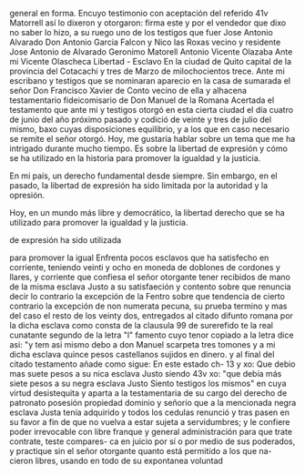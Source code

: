 general en forma. Encuyo testimonio con aceptación del referido
41v Matorrell así lo dixeron y otorgaron: firma este y por el vendedor
que dixo no saber lo hizo, a su ruego uno de los testigos que fuer
Jose Antonio Alvarado
Don Antonio Garcia
Falcon y Nico
las Roxas vecino y residente
Jose Antonio de Alvarado
Geronimo Matorell
Antonio Vicente Olazaba
Ante mi Vicente Olascheca
Libertad - Esclavo
En la ciudad de Quito capital de la provincia del Cotacachi
y tres de Marzo de milochocientos trece. Ante mi escribano y testigos que se nominaran aparecio en la casa de sumarada el señor Don Francisco Xavier de Conto vecino de ella y alhacena testamentario fideicomisario de Don Manuel de la Romana
Acertada el testamento que ante mi y testigos otorgó en esta cierta ciudad el día cuatro de junio del año próximo pasado y codició de veinte y tres de julio del mismo, baxo cuyas disposiciones equilibrio, y a los que en caso necesario se remite el señor otorgó.
Hoy, me gustaría hablar sobre un tema que me ha intrigado durante mucho tiempo. Es sobre la libertad de expresión y cómo se ha utilizado en la historia para promover la igualdad y la justicia.

En mi país, un derecho fundamental desde siempre. Sin embargo, en el pasado, la libertad de expresión ha sido limitada por la autoridad y la opresión.

Hoy, en un mundo más libre y democrático, la libertad derecho que se ha utilizado para promover la igualdad y la justicia.

de expresión ha sido utilizada

para promover la igual
Enfrenta pocos esclavos que ha satisfecho en corriente, teniendo veinti y ocho en moneda de doblones de cordones y llares, y corriente que confiesa el señor otorgante tener recibidos de mano de la misma esclava Justo a su satisfaeción y contento sobre que renuncia decir lo contrario la excepción de la
Fentro sobre que tendencia de cierto contrario la excepción de
non numerata pecuna, su prueba termino y mas del caso el resto de los veinty dos, entregados al citado difunto romana por la dicha esclava como consta de la clausula 99 de surerefido
te la real cunatante segundo de la letra "l"
famento cuyo tenor copiado a la letra dice asi: "y tem asi mismo debo a don Manuel scarpeta tres tomones y a mi dicha esclava quince pesos castellanos sujidos en dinero. y al final del citado testamento añade como sigue: En este estado ch- 13 y xo: Que debio mas suete pesos a su nica esclava Justo siendo
43v xo: "que debía más siete pesos a su negra esclava Justo Siento testigos los mismos" en cuya virtud desistequita y aparta a la testamentaria de su cargo del derecho de patronato posesión propiedad dominio y señorío que a la mencionada negra esclava
Justa tenía adquirido y todos los cedulas renunció y tras pasen en su favor a fin de que no vuelva a estar sujeta a servidumbres; y le confiere poder irrevocable con libre franque y general administración para que trate contrate, teste compares-
ca en juicio por sí o por medio de sus poderados, y practique sin el señor otorgante quanto está permitido a los que na- cieron libres, usando en todo de su expontanea voluntad
